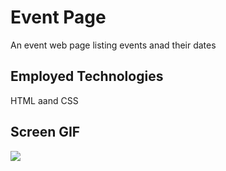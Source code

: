 <h1> Event Page </h1>

An event web page listing events anad their dates

<h2>Employed Technologies</h2>

HTML aand CSS

<h2>Screen GIF</h2>

![](screen.gif)